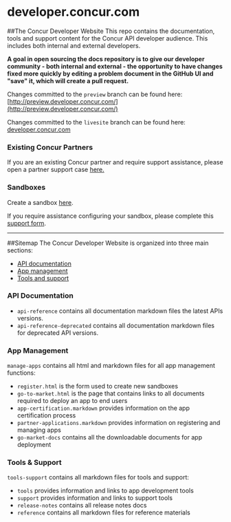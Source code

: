 developer.concur.com
====================

##The Concur Developer Website
This repo contains the documentation, tools and support content for the Concur API developer audience. This includes both internal and external developers.  

**A goal in open sourcing the docs repository is to give our developer community - both internal and external - the opportunity to have changes fixed more quickly by editing a problem document in the GitHub UI and "save" it, which will create a pull request.**

Changes committed to the `preview` branch can be found here: [http://preview.developer.concur.com/](http://preview.developer.concur.com/)

Changes committed to the `livesite` branch can be found here: [developer.concur.com](https://developer.concur.com/)

### Existing Concur Partners
If you are an existing Concur partner and require support assistance, please open a partner support case [here.](https://na4.salesforce.com/secur/login_portal.jsp?orgId=00D600000007Dq3&portalId=06060000000PrEi)

### Sandboxes
Create a sandbox [here](http://preview.developer.concur.com/manage-apps/register.html).

If you require assistance configuring your sandbox, please complete this [support form](http://preview.developer.concur.com/tools-support/sandbox-configuration-assistance.html).

---
##Sitemap
The Concur Developer Website is organized into three main sections:  

* [API documentation](#api)  
* [App management](#app)  
* [Tools and support](#tools)  

### <a name="api"></a>API Documentation
* `api-reference`  contains all documentation markdown files the latest APIs versions.
* `api-reference-deprecated`  contains all documentation markdown files for deprecated API versions.


### <a name="app"></a>App Management
`manage-apps` contains all html and markdown files for all app management functions:

* `register.html` is the form used to create new sandboxes
* `go-to-market.html` is the page that contains links to all documents required to deploy an app to end users
* `app-certification.markdown` provides information on the app certification process
* `partner-applications.markdown` provides information on registering and managing apps
* `go-market-docs` contains all the downloadable documents for app deployment


### <a name="tools"></a>Tools & Support
`tools-support` contains all markdown files for tools and support:

* `tools` provides information and links to app development tools
* `support` provides information and links to support tools
* `release-notes` contains all release notes docs
* `reference` contains all markdown files for reference materials


